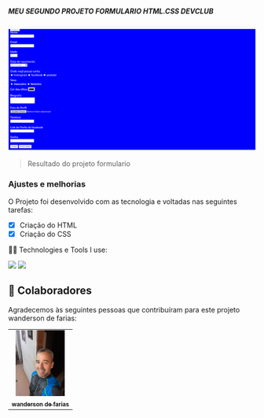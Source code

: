 ##### MEU SEGUNDO PROJETO FORMULARIO HTML.CSS DEVCLUB


<img src="./assets/logo.jpg" alt="logo jpg">

>Resultado do projeto formulario

### Ajustes e melhorias

O Projeto foi desenvolvido com as tecnologia e voltadas nas seguintes tarefas:

- [x] Criação do HTML
- [x] Criação do CSS

 🧑‍💻 Technologies e Tools I use:
 <div>
 <img src="https://img.shields.io/badge/HTML5-E34F26?style=for-the-badge&logo=html5&logoColor=white">
 
 <img src="https://img.shields.io/badge/CSS3-1572B6?style=for-the-badge&logo=css3&logoColor=white">
 </div>




## 🤝 Colaboradores

Agradecemos às seguintes pessoas que contribuíram para este projeto wanderson de farias:

<table>
  <tr>
    <td align="center">
      <a href="#">
        <img src="./assets/FOTO.JPG" width="100px;" alt="Foto do wanderson de farias"/><br>
        <sub>
          <b>wanderson de farias</b>
        </sub>
      </a>
    </td>
  

  </tr>
</table>
